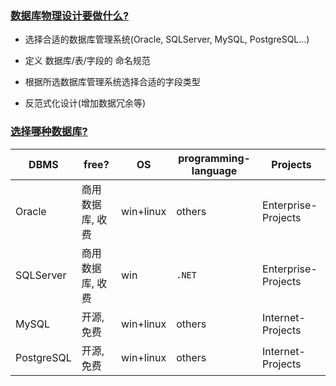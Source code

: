 ### [数据库物理设计要做什么?](https://www.imooc.com/video/1907)

+ 选择合适的数据库管理系统(Oracle, SQLServer, MySQL, PostgreSQL...)

+ 定义 数据库/表/字段的 命名规范

+ 根据所选数据库管理系统选择合适的字段类型

+ 反范式化设计(增加数据冗余等)

### [选择哪种数据库?](https://www.imooc.com/video/1908)

DBMS        | free?                | OS       | programming-language |Projects
------------|----------------------|----------|----------------------|--------------------
Oracle      | 商用数据库, 收费     |win+linux | others               |Enterprise-Projects
SQLServer   | 商用数据库, 收费     |win       | `.NET`               |Enterprise-Projects
MySQL       | 开源, 免费           |win+linux | others               |Internet-Projects
PostgreSQL  | 开源, 免费           |win+linux | others               |Internet-Projects

